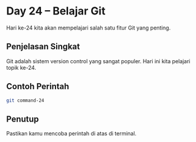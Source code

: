 # Day 24 – Belajar Git

Hari ke-24 kita akan mempelajari salah satu fitur Git yang penting.

## Penjelasan Singkat

Git adalah sistem version control yang sangat populer. Hari ini kita pelajari topik ke-24.

## Contoh Perintah

```bash
git command-24
```

## Penutup

Pastikan kamu mencoba perintah di atas di terminal.
